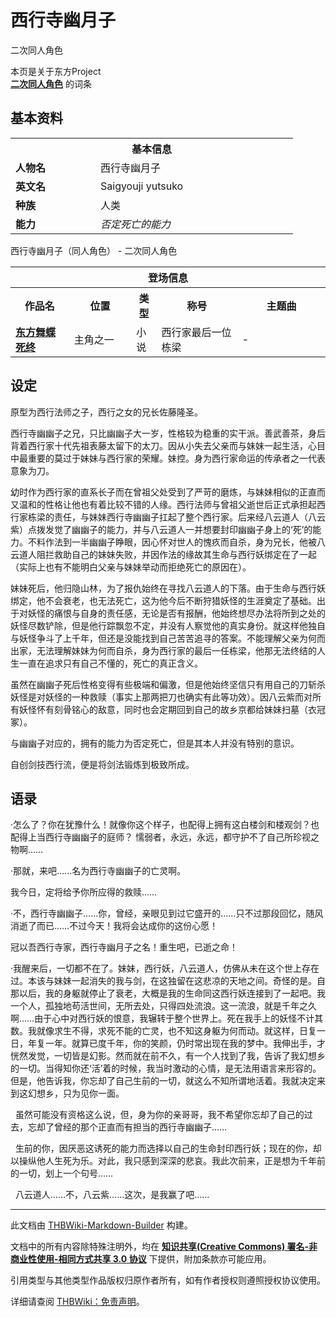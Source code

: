 # 西行寺幽月子

<!-- source html: G:\repos\THBWiki-Markdown-Builder\THBWikiMarkdown\Temp\main\a\af\ns0%3A%E8%A5%BF%E8%A1%8C%E5%AF%BA%E5%B9%BD%E6%9C%88%E5%AD%90.html -->

二次同人角色

本页是关于东方Project  
 **[二次同人角色](./二次角色列表.md)** 的词条
## 基本资料

<table>
<tbody><tr>
<th colspan="2">基本信息</th>
</tr>
<tr>
<td style="width:120px"><b>人物名</b></td><td style="min-width:300px">西行寺幽月子</td>
</tr><tr><td><b>英文名</b></td><td>Saigyouji yutsuko</td></tr><tr><td><b>种族</b></td><td>人类</td></tr><tr><td><b>能力</b></td><td><i>否定死亡的能力</i></td></tr></tbody></table>

西行寺幽月子（同人角色） - 二次同人角色

<table>
<tbody><tr>
<th colspan="5">登场信息</th>
</tr><tr><th><b>作品名</b></th><th><b>位置</b></th><th><b>类型</b></th><th><b>称号</b></th><th><b>主题曲</b></th></tr><tr><td rowspan="1" style="width:120px"><b><a rel="nofollow" class="external text" href="https://www.bilibili.com/read/cv6306135">东方舞蝶死终</a></b></td><td style="width:130px">主角之一</td><td class="bg-color-success-30" style="width:30px;">小说</td><td style="width:180px">西行家最后一位栋梁</td><td style="width:200px">-</td></tr></tbody></table>


## 设定
  
原型为西行法师之子，西行之女的兄长佐藤隆圣。
  
  
西行寺幽幽子之兄，只比幽幽子大一岁，性格较为稳重的实干派。善武善茶，身后背着西行家十代先祖表藤太留下的太刀。因从小失去父亲而与妹妹一起生活，心目中最重要的莫过于妹妹与西行家的荣耀。妹控。身为西行家命运的传承者之一代表意象为刀。
  
  
幼时作为西行家的直系长子而在曾祖父处受到了严苛的磨炼，与妹妹相似的正直而又温和的性格让他也有着比较不错的人缘。西行法师与曾祖父逝世后正式承担起西行家栋梁的责任，与妹妹西行寺幽幽子扛起了整个西行家。后来经八云道人（八云紫）点拨发觉了幽幽子的能力，并与八云道人一并想要封印幽幽子身上的‘死’的能力。不料作法到一半幽幽子睁眼，因心怀对世人的愧疚而自杀，身为兄长，他被八云道人阻拦救助自己的妹妹失败，并因作法的缘故其生命与西行妖绑定在了一起（实际上也有不能明白父亲与妹妹举动而拒绝死亡的原因在）。
  
  
妹妹死后，他归隐山林，为了报仇始终在寻找八云道人的下落。由于生命与西行妖绑定，他不会衰老，也无法死亡，这为他今后不断狩猎妖怪的生涯奠定了基础。出于对妖怪的痛恨与自身的责任感，无论是否有报酬，他始终想尽办法将所到之处的妖怪尽数铲除，但是他行踪飘忽不定，并没有人察觉他的真实身份。就这样他独自与妖怪争斗了上千年，但还是没能找到自己苦苦追寻的答案。不能理解父亲为何而出家，无法理解妹妹为何而自杀，身为西行家的最后一任栋梁，他那无法终结的人生一直在追求只有自己不懂的，死亡的真正含义。
  
  
虽然在幽幽子死后性格变得有些极端和偏激，但是他始终坚信只有用自己的刀斩杀妖怪是对妖怪的一种救赎（事实上那两把刀也确实有此等功效）。因八云紫而对所有妖怪怀有刻骨铭心的敌意，同时也会定期回到自己的故乡京都给妹妹扫墓（衣冠冢）。
  
  
与幽幽子对应的，拥有的能力为否定死亡，但是其本人并没有特别的意识。
  
  
自创剑技西行流，便是将剑法锻炼到极致所成。
  

## 语录
  
·怎么了？你在犹豫什么！就像你这个样子，也配得上拥有这白楼剑和楼观剑？也配得上当西行寺幽幽子的庭师？
懦弱者，永远，永远，都守护不了自己所珍视之物啊……
  
  
·那就，来吧……名为西行寺幽幽子的亡灵啊。
  
  
我今日，定将给予你所应得的救赎……
  
  
·不，西行寺幽幽子……你，曾经，亲眼见到过它盛开的……只不过那段回忆，随风消逝了而已……不过今天！我将会达成你的这份心愿！
  
  
冠以吾西行寺家，西行寺幽月子之名！重生吧，已逝之命！
  
  
·我醒来后，一切都不在了。妹妹，西行妖，八云道人，仿佛从未在这个世上存在过。本该与妹妹一起消失的我与剑，在这独留在这悲凉的天地之间。奇怪的是。自那以后，我的身躯就停止了衰老，大概是我的生命同这西行妖连接到了一起吧。我一个人，孤独地苟活世间，无所去处，只得四处流浪。这一流浪，就是千年之久啊……由于心中对西行妖的恨意，我辗转于整个世界上。死在我手上的妖怪不计其数。我就像求生不得，求死不能的亡灵，也不知这身躯为何而动。就这样，日复一日，年复一年。就算已度千年，你的笑颜，仍时常出现在我的梦中。我伸出手，才恍然发觉，一切皆是幻影。然而就在前不久，有一个人找到了我，告诉了我幻想乡的一切。当得知你还‘活’着的时候，我当时激动的心情，是无法用语言来形容的。但是，他告诉我，你忘却了自己生前的一切，就这么不知所谓地活着。我就决定来到这幻想乡，只为见你一面。
  
  
&#160; 虽然可能没有资格这么说，但，身为你的亲哥哥，我不希望你忘却了自己的过去，忘却了曾经的那个正直而有担当的西行寺幽幽子……
  
  
&#160; 生前的你，因厌恶这诱死的能力而选择以自己的生命封印西行妖；现在的你，却以操纵他人生死为乐。对此，我只感到深深的悲哀。我此次前来，正是想为千年前的一切，划上一个句号……
  
  
&#160; 八云道人……不，八云紫……这次，是我赢了吧……
  





---

此文档由 [THBWiki-Markdown-Builder](https://github.com/Delsin-Yu/THBWiki-Markdown-Builder) 构建。

文档中的所有内容除特殊注明外，均在 [**知识共享(Creative Commons) 署名-非商业性使用-相同方式共享 3.0 协议**](https://creativecommons.org/licenses/by-sa/3.0/deed.zh-hans) 下提供，附加条款亦可能应用。

引用类型与其他类型作品版权归原作者所有，如有作者授权则遵照授权协议使用。

详细请查阅 [THBWiki：免责声明](https://thbwiki.cc/THBWiki:%E5%85%8D%E8%B4%A3%E5%A3%B0%E6%98%8E)。

